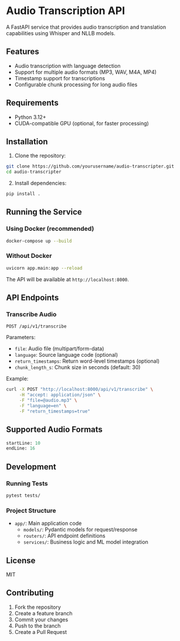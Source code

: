 # Audio Transcription API

A FastAPI service that provides audio transcription and translation capabilities using Whisper and NLLB models.

## Features

- Audio transcription with language detection
- Support for multiple audio formats (MP3, WAV, M4A, MP4)
- Timestamp support for transcriptions
- Configurable chunk processing for long audio files

## Requirements

- Python 3.12+
- CUDA-compatible GPU (optional, for faster processing)

## Installation

1. Clone the repository:
```bash
git clone https://github.com/yourusername/audio-transcripter.git
cd audio-transcripter
```

2. Install dependencies:
```bash
pip install .
```

## Running the Service

### Using Docker (recommended)

```bash
docker-compose up --build
```

### Without Docker

```bash
uvicorn app.main:app --reload
```

The API will be available at `http://localhost:8000`.

## API Endpoints

### Transcribe Audio
`POST /api/v1/transcribe`

Parameters:
- `file`: Audio file (multipart/form-data)
- `language`: Source language code (optional)
- `return_timestamps`: Return word-level timestamps (optional)
- `chunk_length_s`: Chunk size in seconds (default: 30)

Example:
```bash
curl -X POST "http://localhost:8000/api/v1/transcribe" \
     -H "accept: application/json" \
     -F "file=@audio.mp3" \
     -F "language=en" \
     -F "return_timestamps=true"
```

## Supported Audio Formats

```python:app/routers/transcription.py
startLine: 10
endLine: 16
```

## Development

### Running Tests

```bash
pytest tests/
```

### Project Structure

- `app/`: Main application code
  - `models/`: Pydantic models for request/response
  - `routers/`: API endpoint definitions
  - `services/`: Business logic and ML model integration

## License

MIT

## Contributing

1. Fork the repository
2. Create a feature branch
3. Commit your changes
4. Push to the branch
5. Create a Pull Request
